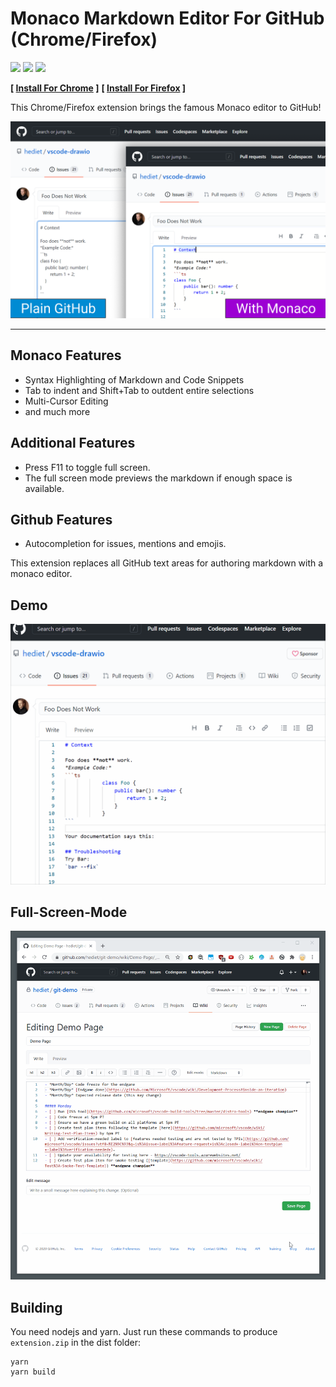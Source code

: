 # Monaco Markdown Editor For GitHub (Chrome/Firefox)

[![](https://img.shields.io/static/v1?style=social&label=Sponsor&message=%E2%9D%A4&logo=GitHub&color&link=%3Curl%3E)](https://github.com/sponsors/hediet)
[![](https://img.shields.io/static/v1?style=social&label=Donate&message=%E2%9D%A4&logo=Paypal&color&link=%3Curl%3E)](https://www.paypal.com/cgi-bin/webscr?cmd=_s-xclick&hosted_button_id=ZP5F38L4C88UY&source=url)
[![](https://img.shields.io/twitter/follow/hediet_dev.svg?style=social)](https://twitter.com/intent/follow?screen_name=hediet_dev)

**[ [Install For Chrome](https://chrome.google.com/webstore/detail/monaco-markdown-editor-fo/mmpbdjdnmhgkpligeniippcgfmkgkpnf) ]** **[ [Install For Firefox](https://addons.mozilla.org/de/firefox/addon/monaco-markdown-github-editor/) ]**

This Chrome/Firefox extension brings the famous Monaco editor to GitHub!

![](./docs/screenshot.png)

---

## Monaco Features

-   Syntax Highlighting of Markdown and Code Snippets
-   Tab to indent and Shift+Tab to outdent entire selections
-   Multi-Cursor Editing
-   and much more

## Additional Features

-   Press F11 to toggle full screen.
-   The full screen mode previews the markdown if enough space is available.

## Github Features

-   Autocompletion for issues, mentions and emojis.

This extension replaces all GitHub text areas for authoring markdown with a monaco editor.

## Demo

![](./docs/demo.gif)

## Full-Screen-Mode

![](./docs/fullscreen.gif)

## Building

You need nodejs and yarn. Just run these commands to produce `extension.zip` in the dist folder:

```
yarn
yarn build
```
